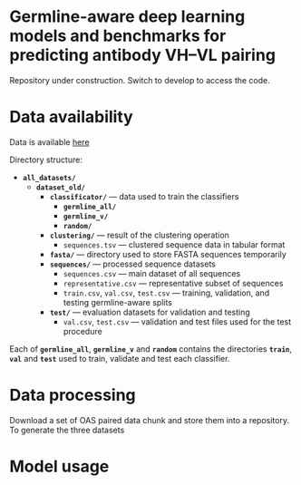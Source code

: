 # Germline-aware deep learning models and benchmarks for predicting antibody VH–VL pairing
Repository under construction. Switch to develop to access the code.

# Data availability

Data is available [here](https://zenodo.org/records/17389656?token=eyJhbGciOiJIUzUxMiJ9.eyJpZCI6IjM0M2Y3Nzk2LWU3NmItNDA0MC1iMmVlLWM3YjRiZjQ0MmU2OCIsImRhdGEiOnt9LCJyYW5kb20iOiI0ZTYzZDg0NGY0ZDNjMzRkOWQyYTIzYTI1YzA3YmRkOSJ9.7zdkeilG57P8wmVWusUUKURrUusuPYQwIGcrGhfzhsfkzP6I7CbOHuKTBi-jnJZsafOcWrEAz6ZaGlii1tsf2A)

Directory structure:

- **`all_datasets/`**
  - **`dataset_old/`** 
    - **`classificator/`** — data used to train the classifiers 
      - **`germline_all/`**
      - **`germline_v/`**
      - **`random/`**
    - **`clustering/`** — result of the clustering operation 
      - `sequences.tsv` — clustered sequence data in tabular format  
    - **`fasta/`** — directory used to store FASTA sequences temporarily
    - **`sequences/`** — processed sequence datasets  
      - `sequences.csv` — main dataset of all sequences  
      - `representative.csv` — representative subset of sequences  
      - `train.csv`, `val.csv`, `test.csv` — training, validation, and testing germline-aware splits
    - **`test/`** — evaluation datasets for validation and testing  
      - `val.csv`, `test.csv` — validation and test files used for the test procedure

Each of **`germline_all`**, **`germline_v`** and **`random`** contains the directories **`train`**, **`val`** and **`test`** used to train, validate and test each classifier.

# Data processing

Download a set of OAS paired data chunk and store them into a repository. To generate the three datasets

# Model usage
